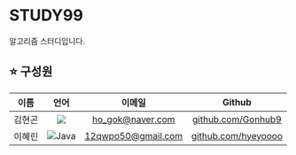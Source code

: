 # STUDY99

알고리즘 스터디입니다. 
 

## ⭐️ 구성원
|이름|언어|이메일|Github|
|:---:|:---:|:---:|:---:|
|김현곤|<img src="https://img.shields.io/badge/python-%233776AB.svg?&style=for-the-badge&logo=python&logoColor=white" />|ho_gok@naver.com|[github.com/Gonhub9](https://github.com/Gonhub9)|
|이혜린|![Java](https://img.shields.io/badge/java-%23ED8B00.svg?style=for-the-badge&logo=openjdk&logoColor=white)|12qwpo50@gmail.com|[github.com/hyeyoooo](https://github.com/hyeyoooo)|


